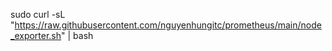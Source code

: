 sudo curl -sL "https://raw.githubusercontent.com/nguyenhungitc/prometheus/main/node_exporter.sh" | bash
